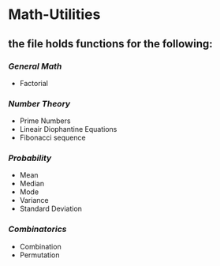 # Math-Utilities

## the file holds functions for the following:

### *General Math*
  * Factorial

### *Number Theory*
  * Prime Numbers
  * Lineair Diophantine Equations
  * Fibonacci sequence

### *Probability*
  * Mean
  * Median
  * Mode
  * Variance
  * Standard Deviation

### *Combinatorics*
  * Combination
  * Permutation
